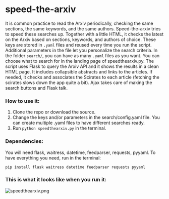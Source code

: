 # speed-the-arxiv
It is common practice to read the Arxiv periodically, checking the same sections, the same keywords, and the same authors. Speed-the-arxiv tries to speed these searches up. Together with a little HTML, it checks the latest on the Arxiv based on sections, keywords, and authors of choice.
These keys are stored in `.yaml` files and reused every time you run the script. Additional parameters in the file let you personalize the search criteria.
In the folder `search/`, you can have as many `.yaml` files as you want. You can choose what to search for in the landing page of speedthearxiv.py.
The script uses Flask to query the Arxiv API and it shows the results in a clean HTML page. It includes collapsible abstracts and links to the articles.
If needed, it checks and associates the Scirates to each article (fetching the scirates slows down the app quite a bit).
Ajax takes care of making the search buttons and Flask talk.

### How to use it:
1. Clone the repo or download the source.
2. Change the keys and/or parameters in the search/config.yaml file. You can create multiple .yaml files to have different searches ready.
3. Run `python speedthearxiv.py` in the terminal.

### Dependencies:
You will need flask, waitress, datetime, feedparser, requests, pyyaml. To have everything you need, run in the terminal:
```
pip install flask waitress datetime feedparser requests pyyaml
```

### This is what it looks like when you run it:

![speedthearxiv.png](https://github.com/mekise/speed-the-arxiv/raw/main/screenshot/speedthearxiv.png?raw=true)
